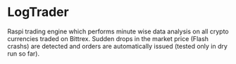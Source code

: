 # LogTrader
Raspi trading engine which performs minute wise data analysis on all crypto currencies traded on Bittrex. Sudden drops in the market price (Flash crashs) are detected and orders are automatically issued (tested only in dry run so far). 
